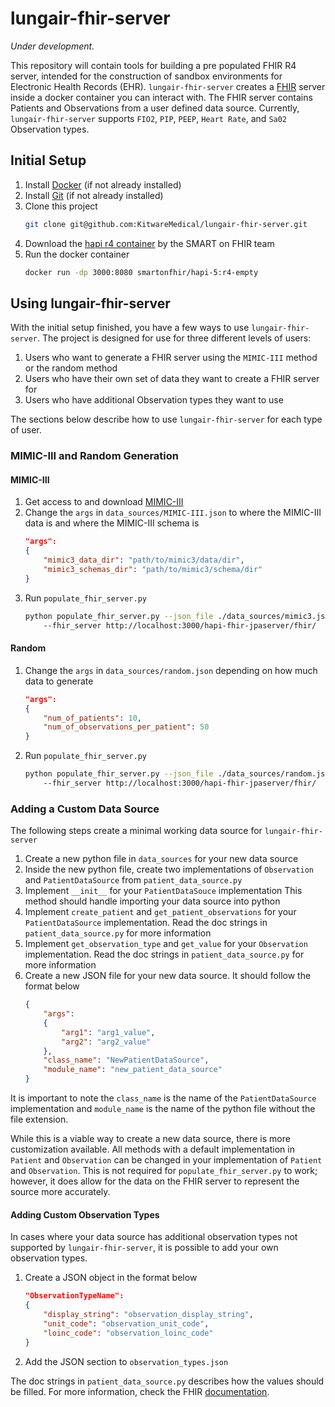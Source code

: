 # lungair-fhir-server

*Under development.*

This repository will contain tools for building a pre populated FHIR R4 server,
intended for the construction of sandbox environments for Electronic Health
Records (EHR). `lungair-fhir-server` creates a [FHIR](https://www.hl7.org/fhir/overview.html) server inside a
docker container you can interact with. The FHIR server contains Patients
and Observations from a user defined data source. Currently,
`lungair-fhir-server` supports `FIO2`, `PIP`, `PEEP`, `Heart Rate`, and
`Sa02` Observation types.

## Initial Setup
1. Install [Docker](https://store.docker.com/search?type=edition&offering=community) (if not already installed)
2. Install [Git](https://git-scm.com/downloads) (if not already installed)
3. Clone this project
    ```sh
    git clone git@github.com:KitwareMedical/lungair-fhir-server.git
    ```
4. Download the [hapi r4 container](https://hub.docker.com/layers/hapi-5/smartonfhir/hapi-5/r4-empty/images/sha256-42d138f85967cbcde9ed4f74d8cd57adf9f0b057e9c45ba6a8e1713d3f9e1cea?context=explore) by the SMART on FHIR team
5. Run the docker container
    ```sh
    docker run -dp 3000:8080 smartonfhir/hapi-5:r4-empty
    ```

## Using lungair-fhir-server

With the initial setup finished, you have a few ways to use
`lungair-fhir-server`.
The project is designed for use for three different levels of users:
1. Users who want to generate a FHIR server using the `MIMIC-III` method
or the random method
2. Users who have their own set of data they want to create a FHIR server for
3. Users who have additional Observation types they want to use

The sections below describe how to use `lungair-fhir-server` for each type of user.

### MIMIC-III and Random Generation
#### MIMIC-III
1. Get access to and download [MIMIC-III](https://physionet.org/content/mimiciii/1.4/)
2. Change the `args` in `data_sources/MIMIC-III.json` to where the MIMIC-III
data is and where the MIMIC-III schema is
    ```json
    "args":
    {
        "mimic3_data_dir": "path/to/mimic3/data/dir",
        "mimic3_schemas_dir": "path/to/mimic3/schema/dir"
    }
    ```
3. Run `populate_fhir_server.py`
    ```sh
    python populate_fhir_server.py --json_file ./data_sources/mimic3.json
    	--fhir_server http://localhost:3000/hapi-fhir-jpaserver/fhir/    
    ```
#### Random
1. Change the `args` in `data_sources/random.json` depending
on how much data to generate
    ```json
    "args":
    {
        "num_of_patients": 10,
        "num_of_observations_per_patient": 50
    }
    ```
2. Run `populate_fhir_server.py`
    ```sh
    python populate_fhir_server.py --json_file ./data_sources/random.json
    	--fhir_server http://localhost:3000/hapi-fhir-jpaserver/fhir/    
    ```

### Adding a Custom Data Source
The following steps create a minimal working data source for
`lungair-fhir-server`
1. Create a new python file in `data_sources` for your new data source
2. Inside the new python file, create two implementations of `Observation`
and `PatientDataSource` from `patient_data_source.py`
3. Implement `__init__` for your `PatientDataSouce` implementation
This method should handle importing your data source into python
4. Implement `create_patient` and `get_patient_observations` for
your `PatientDataSource` implementation. Read the doc strings in
`patient_data_source.py` for more information
5. Implement `get_observation_type` and `get_value` for your
`Observation` implementation. Read the doc strings in
`patient_data_source.py` for more information
6. Create a new JSON file for your new data source. It should follow
the format below
    ```json
    {
        "args":
        {
            "arg1": "arg1_value",
            "arg2": "arg2_value"
        },
        "class_name": "NewPatientDataSource",
        "module_name": "new_patient_data_source"
    }
    ```
It is important to note the `class_name` is the name of the
`PatientDataSource` implementation and `module_name` is the
name of the python file without the file extension.

While this is a viable way to create a new data source, there is
more customization available. All methods with a default
implementation in `Patient` and `Observation` can be changed
in your implementation of `Patient` and `Observation`. This is
not required for `populate_fhir_server.py` to work; however,
it does allow for the data on the FHIR server to represent the
source more accurately.

#### Adding Custom Observation Types
In cases where your data source has additional observation types
not supported by `lungair-fhir-server`, it is possible to add
your own observation types.

1. Create a JSON object in the format below
    ```json
    "ObservationTypeName":
    {
        "display_string": "observation_display_string",
        "unit_code": "observation_unit_code",
        "loinc_code": "observation_loinc_code"
    }
    ```
2. Add the JSON section to `observation_types.json`

The doc strings in `patient_data_source.py` describes how the
values should be filled. For more information, check the FHIR
[documentation](https://www.hl7.org/fhir/observation.html).


